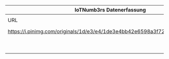 |IoTNumb3rs Datenerfassung|||||||||||
| ---- | ---- | ---- | ---- | ---- | ---- | ---- | ---- | ---- | ---- | ---- |
||||||||||||
|URL|home_url|filename|device_class|device_count|market_class|market_volume|prognosis_year|publication_year|authorship_class|Dropbox folder|
|https://i.pinimg.com/originals/1d/e3/e4/1de3e4bb42e6598a3f728e2e6d4c53a7.png|https://www.pinterest.de/pin/477944579196603402/|file6_1de3e4bb42e6598a3f728e2e6d4c53a7.png|||value|1.87E+11|2019|2016|company|marielledemuth/20181125-1200|
||||generic IoT|50000000000|||2020|2016|company|marielledemuth/20181125-1200|
